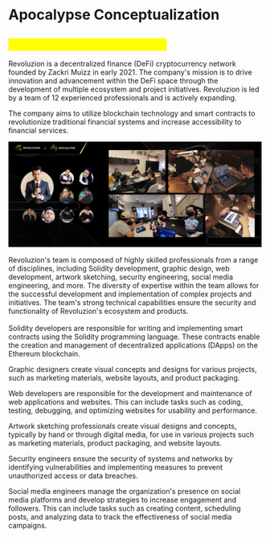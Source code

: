 # Apocalypse Conceptualization

## <mark style="color:yellow;">Apocalypse Conceptualization</mark>

Revoluzion is a decentralized finance (DeFi) cryptocurrency network founded by Zackri Muizz in early 2021. The company's mission is to drive innovation and advancement within the DeFi space through the development of multiple ecosystem and project initiatives. Revoluzion is led by a team of 12 experienced professionals and is actively expanding.&#x20;

The company aims to utilize blockchain technology and smart contracts to revolutionize traditional financial systems and increase accessibility to financial services.

![](../.gitbook/assets/Story.jpg)

Revoluzion's team is composed of highly skilled professionals from a range of disciplines, including Solidity development, graphic design, web development, artwork sketching, security engineering, social media engineering, and more. The diversity of expertise within the team allows for the successful development and implementation of complex projects and initiatives. The team's strong technical capabilities ensure the security and functionality of Revoluzion's ecosystem and products.\
\
Solidity developers are responsible for writing and implementing smart contracts using the Solidity programming language. These contracts enable the creation and management of decentralized applications (DApps) on the Ethereum blockchain.

Graphic designers create visual concepts and designs for various projects, such as marketing materials, website layouts, and product packaging.

Web developers are responsible for the development and maintenance of web applications and websites. This can include tasks such as coding, testing, debugging, and optimizing websites for usability and performance.

Artwork sketching professionals create visual designs and concepts, typically by hand or through digital media, for use in various projects such as marketing materials, product packaging, and website layouts.

Security engineers ensure the security of systems and networks by identifying vulnerabilities and implementing measures to prevent unauthorized access or data breaches.

Social media engineers manage the organization's presence on social media platforms and develop strategies to increase engagement and followers. This can include tasks such as creating content, scheduling posts, and analyzing data to track the effectiveness of social media campaigns.
